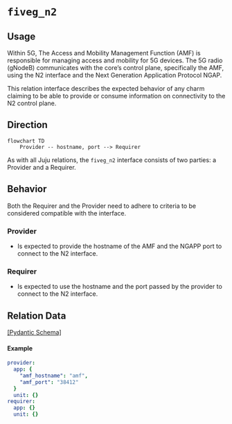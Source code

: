 # `fiveg_n2`

## Usage

Within 5G, The Access and Mobility Management Function (AMF) is responsible for managing access and mobility for 5G devices. The 5G radio (gNodeB) communicates with the core’s control plane, specifically the AMF, using the N2 interface and the Next Generation Application Protocol NGAP.

This relation interface describes the expected behavior of any charm claiming to be able to provide or consume information on connectivity to the N2 control plane.

## Direction

```mermaid
flowchart TD
    Provider -- hostname, port --> Requirer
```

As with all Juju relations, the `fiveg_n2` interface consists of two parties: a Provider and a Requirer.

## Behavior

Both the Requirer and the Provider need to adhere to criteria to be considered compatible with the interface.

### Provider

- Is expected to provide the hostname of the AMF and the NGAPP port to connect to the N2 interface.

### Requirer

- Is expected to use the hostname and the port passed by the provider to connect to the N2 interface.

## Relation Data

[\[Pydantic Schema\]](./schema.py)

#### Example

```yaml
provider:
  app: {
    "amf_hostname": "amf",
    "amf_port": "38412"
  }
  unit: {}
requirer:
  app: {}
  unit: {}
```
